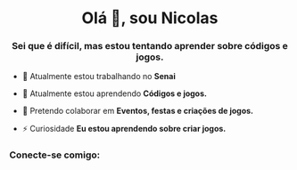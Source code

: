 <h1 align="center">Olá 👋, sou Nicolas</h1>
<h3 align="center">Sei que é difícil, mas estou tentando aprender sobre códigos e jogos.</h3>

- 🔭 Atualmente estou trabalhando no **Senai**

- 🌱 Atualmente estou aprendendo **Códigos e jogos.**

- 👯 Pretendo colaborar em **Eventos, festas e criações de jogos.**

- ⚡ Curiosidade **Eu estou aprendendo sobre criar jogos.**

<h3 align="left">Conecte-se comigo:</h3>
<p align="left">
</p>
